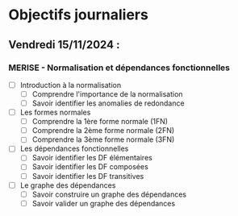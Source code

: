 # Objectifs journaliers

## Vendredi 15/11/2024 :

### MERISE - Normalisation et dépendances fonctionnelles

- [ ] Introduction à la normalisation
  - [ ] Comprendre l'importance de la normalisation
  - [ ] Savoir identifier les anomalies de redondance

- [ ] Les formes normales
  - [ ] Comprendre la 1ère forme normale (1FN)
  - [ ] Comprendre la 2ème forme normale (2FN)
  - [ ] Comprendre la 3ème forme normale (3FN)

- [ ] Les dépendances fonctionnelles
  - [ ] Savoir identifier les DF élémentaires
  - [ ] Savoir identifier les DF composées
  - [ ] Savoir identifier les DF transitives

- [ ] Le graphe des dépendances
  - [ ] Savoir construire un graphe des dépendances
  - [ ] Savoir valider un graphe des dépendances
